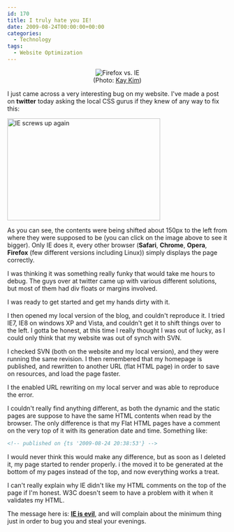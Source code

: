 ```yaml
---
id: 170
title: I truly hate you IE!
date: 2009-08-24T00:00:00+00:00
categories:
  - Technology
tags:
  - Website Optimization
---
```

<p style="text-align: center;">
  <img src="http://files.placona.co.uk/ie_sucks/ievsff.jpg" alt="Firefox vs. IE" /><br /> (Photo: <a title="Photo by Kay Kim" rel="nofollow" href="http://www.flickr.com/photos/8906966@N02/3449863166/" target="_blank">Kay Kim</a>)
</p>

I just came across a very interesting bug on my website. I've made a post on **twitter** today asking the local CSS gurus if they knew of any way to fix this:
  
<a title="Click to Enlarge" href="http://files.placona.co.uk/ie_sucks/ie_screwed_big.jpg" target="_blank"><img style="border: 0;" src="http://files.placona.co.uk/ie_sucks/ie_screwed.png" alt="IE screws up again" width="350" height="233" /></a>
  
As you can see, the contents were being shifted about 150px to the left from where they were supposed to be (you can click on the image above to see it bigger). Only IE does it, every other browser (**Safari**, **Chrome**, **Opera**, **Firefox** (few different versions including Linux)) simply displays the page correctly.<!--more-->


  
I was thinking it was something really funky that would take me hours to debug. The guys over at twitter came up with various different solutions, but most of them had div floats or margins involved.
  
I was ready to get started and get my hands dirty with it.
  
I then opened my local version of the blog, and couldn't reproduce it. I tried IE7, IE8 on windows XP and Vista, and couldn't get it to shift things over to the left. I gotta be honest, at this time I really thought I was out of lucky, as I could only think that my website was out of synch with SVN.
  
I checked SVN (both on the website and my local version), and they were running the same revision. I then remembered that my homepage is published, and rewritten to another URL (flat HTML page) in order to save on resources, and load the page faster.
  
I the enabled URL rewriting on my local server and was able to reproduce the error.
  
I couldn't really find anything different, as both the dynamic and the static pages are suppose to have the same HTML contents when read by the browser. The only difference is that my Flat HTML pages have a comment on the very top of it with its generation date and time. Something like:

```xml
<!-- published on {ts '2009-08-24 20:38:53'} -->
```

I would never think this would make any difference, but as soon as I deleted it, my page started to render properly. i the moved it to be generated at the bottom of my pages instead of the top, and now everything works a treat.
  
I can't really explain why IE didn't like my HTML comments on the top of the page if I'm honest. W3C doesn't seem to have a problem with it when it validates my HTML.
  
The message here is: <span style="text-decoration: underline;"><strong>IE is evil</strong></span>, and will complain about the minimum thing just in order to bug you and steal your evenings.
